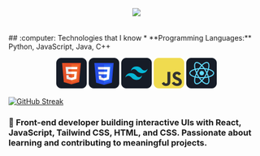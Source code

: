 <p align="center">
  <img src="https://i.ibb.co/SDgFz2m/How-To-Make-Gradient-Shape.png">
</p>

<br />
## :computer: Technologies that I know
* **Programming Languages:** Python, JavaScript, Java, C++
<p align="center">
  <img src="/assests/HTML.png">
  <img src="/assests/css.png">
  <img src="/assests/tailwind.png">
  <img src="/assests/JavaScript.png">
  <img src="/assests/react.png">
</p>

[![GitHub Streak](https://github-readme-streak-stats.herokuapp.com?user=shajjad00&theme=react&date_format=j%2Fn%5B%2FY%5D&mode=weekly&card_width=499)](https://git.io/streak-stats)

### 🌱 Front-end developer building interactive UIs with React, JavaScript, Tailwind CSS, HTML, and CSS. Passionate about learning and contributing to meaningful projects.
